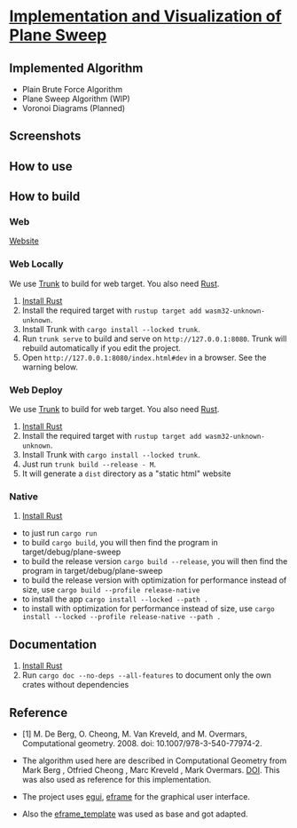 # [Implementation and Visualization of Plane Sweep](https://tanculau.github.io/plane-sweep/)

## Implemented Algorithm

- Plain Brute Force Algorithm
- Plane Sweep Algorithm (WIP)
- Voronoi Diagrams (Planned)

## Screenshots

## How to use

## How to build

### Web

 [Website](https://tanculau.github.io/plane-sweep/)

### Web Locally

We use [Trunk](https://trunkrs.dev/) to build for web target.
You also need [Rust](https://www.rust-lang.org/).

1. [Install Rust](https://www.rust-lang.org/learn/get-started)
1. Install the required target with `rustup target add wasm32-unknown-unknown`.
1. Install Trunk with `cargo install --locked trunk`.
1. Run `trunk serve` to build and serve on `http://127.0.0.1:8080`. Trunk will rebuild automatically if you edit the project.
1. Open `http://127.0.0.1:8080/index.html#dev` in a browser. See the warning below.

### Web Deploy

We use [Trunk](https://trunkrs.dev/) to build for web target.
You also need [Rust](https://www.rust-lang.org/).

1. [Install Rust](https://www.rust-lang.org/learn/get-started)
1. Install the required target with `rustup target add wasm32-unknown-unknown`.
1. Install Trunk with `cargo install --locked trunk`.
1. Just run `trunk build --release - M`.
1. It will generate a `dist` directory as a "static html" website

### Native

1. [Install Rust](https://www.rust-lang.org/learn/get-started)

- to just run `cargo run`
- to build `cargo build`, you will then find the program in target/debug/plane-sweep
- to build the release version `cargo build --release`, you will then find the program in target/debug/plane-sweep
- to build the release version with optimization for performance instead of size, use `cargo build --profile release-native`
- to install the app `cargo install --locked --path .`
- to install with optimization for performance instead of size, use  `cargo install --locked --profile release-native --path .`

## Documentation

1. [Install Rust](https://www.rust-lang.org/learn/get-started)
1. Run `cargo doc --no-deps --all-features` to document only the own crates without dependencies

## Reference

- [1] M. De Berg, O. Cheong, M. Van Kreveld, and M. Overmars, Computational geometry. 2008. doi: 10.1007/978-3-540-77974-2.

- The algorithm used here are described in Computational Geometry from Mark Berg , Otfried Cheong , Marc Kreveld , Mark Overmars. [DOI](https://doi.org/10.1007/978-3-662-04245-8). This was also used as reference for this implementation.
- The project uses [egui](https://github.com/emilk/egui/), [eframe](https://github.com/emilk/egui/tree/main/crates/eframe) for the graphical user interface.
- Also the [eframe_template](https://github.com/emilk/eframe_template/tree/main) was used as base and got adapted.
